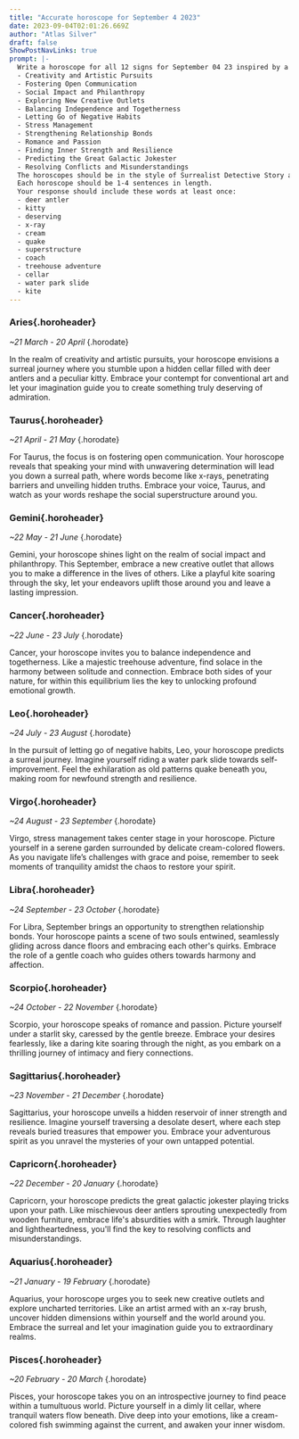 ```yaml
---
title: "Accurate horoscope for September 4 2023"
date: 2023-09-04T02:01:26.669Z
author: "Atlas Silver"
draft: false
ShowPostNavLinks: true
prompt: |-
  Write a horoscope for all 12 signs for September 04 23 inspired by a different focus for each. Ensure you do not include the focus in the response:
  - Creativity and Artistic Pursuits
  - Fostering Open Communication
  - Social Impact and Philanthropy
  - Exploring New Creative Outlets
  - Balancing Independence and Togetherness
  - Letting Go of Negative Habits
  - Stress Management
  - Strengthening Relationship Bonds
  - Romance and Passion
  - Finding Inner Strength and Resilience
  - Predicting the Great Galactic Jokester
  - Resolving Conflicts and Misunderstandings
  The horoscopes should be in the style of Surrealist Detective Story and the mood of contempt
  Each horoscope should be 1-4 sentences in length.
  Your response should include these words at least once:
  - deer antler
  - kitty
  - deserving
  - x-ray
  - cream
  - quake
  - superstructure
  - coach
  - treehouse adventure
  - cellar
  - water park slide
  - kite
---
```


### Aries{.horoheader}

*~21 March - 20 April*
{.horodate}

In the realm of creativity and artistic pursuits, your horoscope envisions a surreal journey where you stumble upon a hidden cellar filled with deer antlers and a peculiar kitty. Embrace your contempt for conventional art and let your imagination guide you to create something truly deserving of admiration.


### Taurus{.horoheader}

*~21 April - 21 May*
{.horodate}

For Taurus, the focus is on fostering open communication. Your horoscope reveals that speaking your mind with unwavering determination will lead you down a surreal path, where words become like x-rays, penetrating barriers and unveiling hidden truths. Embrace your voice, Taurus, and watch as your words reshape the social superstructure around you.


### Gemini{.horoheader}

*~22 May - 21 June*
{.horodate}

Gemini, your horoscope shines light on the realm of social impact and philanthropy. This September, embrace a new creative outlet that allows you to make a difference in the lives of others. Like a playful kite soaring through the sky, let your endeavors uplift those around you and leave a lasting impression.


### Cancer{.horoheader}

*~22 June - 23 July*
{.horodate}

Cancer, your horoscope invites you to balance independence and togetherness. Like a majestic treehouse adventure, find solace in the harmony between solitude and connection. Embrace both sides of your nature, for within this equilibrium lies the key to unlocking profound emotional growth.


### Leo{.horoheader}

*~24 July - 23 August*
{.horodate}

In the pursuit of letting go of negative habits, Leo, your horoscope predicts a surreal journey. Imagine yourself riding a water park slide towards self-improvement. Feel the exhilaration as old patterns quake beneath you, making room for newfound strength and resilience.


### Virgo{.horoheader}

*~24 August - 23 September*
{.horodate}

Virgo, stress management takes center stage in your horoscope. Picture yourself in a serene garden surrounded by delicate cream-colored flowers. As you navigate life’s challenges with grace and poise, remember to seek moments of tranquility amidst the chaos to restore your spirit.


### Libra{.horoheader}

*~24 September - 23 October*
{.horodate}

For Libra, September brings an opportunity to strengthen relationship bonds. Your horoscope paints a scene of two souls entwined, seamlessly gliding across dance floors and embracing each other's quirks. Embrace the role of a gentle coach who guides others towards harmony and affection.


### Scorpio{.horoheader}

*~24 October - 22 November*
{.horodate}

Scorpio, your horoscope speaks of romance and passion. Picture yourself under a starlit sky, caressed by the gentle breeze. Embrace your desires fearlessly, like a daring kite soaring through the night, as you embark on a thrilling journey of intimacy and fiery connections.


### Sagittarius{.horoheader}

*~23 November - 21 December*
{.horodate}

Sagittarius, your horoscope unveils a hidden reservoir of inner strength and resilience. Imagine yourself traversing a desolate desert, where each step reveals buried treasures that empower you. Embrace your adventurous spirit as you unravel the mysteries of your own untapped potential.


### Capricorn{.horoheader}

*~22 December - 20 January*
{.horodate}

Capricorn, your horoscope predicts the great galactic jokester playing tricks upon your path. Like mischievous deer antlers sprouting unexpectedly from wooden furniture, embrace life's absurdities with a smirk. Through laughter and lightheartedness, you'll find the key to resolving conflicts and misunderstandings.


### Aquarius{.horoheader}

*~21 January - 19 February*
{.horodate}

Aquarius, your horoscope urges you to seek new creative outlets and explore uncharted territories. Like an artist armed with an x-ray brush, uncover hidden dimensions within yourself and the world around you. Embrace the surreal and let your imagination guide you to extraordinary realms.


### Pisces{.horoheader}

*~20 February - 20 March*
{.horodate}

Pisces, your horoscope takes you on an introspective journey to find peace within a tumultuous world. Picture yourself in a dimly lit cellar, where tranquil waters flow beneath. Dive deep into your emotions, like a cream-colored fish swimming against the current, and awaken your inner wisdom.


